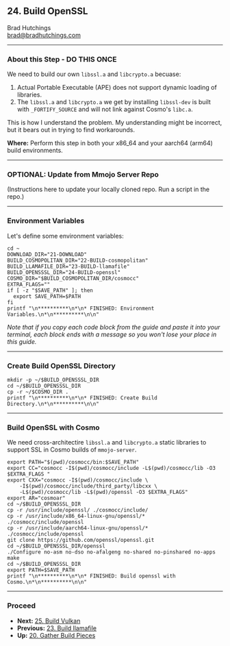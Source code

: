 ## 24. Build OpenSSL

Brad Hutchings<br/>
brad@bradhutchings.com

---
### About this Step - DO THIS ONCE
We need to build our own `libssl.a` and `libcrypto.a` becuase:
1. Actual Portable Executable (APE) does not support dynamic loading of libraries.
2. The `libssl.a` and `libcrypto.a` we get by installing `libssl-dev` is built with `_FORTIFY_SOURCE` and will not link against Cosmo's `libc.a`.

This is how I understand the problem. My understanding might be incorrect, but it bears out in trying to find workarounds.

**Where:** Perform this step in both your x86_64 and your aarch64 (arm64) build environments.

---
### OPTIONAL: Update from Mmojo Server Repo
(Instructions here to update your locally cloned repo. Run a script in the repo.)

---
### Environment Variables

Let's define some environment variables:
```
cd ~
DOWNLOAD_DIR="21-DOWNLOAD"
BUILD_COSMOPOLITAN_DIR="22-BUILD-cosmopolitan"
BUILD_LLAMAFILE_DIR="23-BUILD-llamafile"
BUILD_OPENSSSL_DIR="24-BUILD-openssl"
COSMO_DIR="$BUILD_COSMOPOLITAN_DIR/cosmocc"
EXTRA_FLAGS=""
if [ -z "$SAVE_PATH" ]; then
  export SAVE_PATH=$PATH
fi
printf "\n**********\n*\n* FINISHED: Environment Variables.\n*\n**********\n\n"
```

_Note that if you copy each code block from the guide and paste it into your terminal, each block ends with a message so you won't lose your place in this guide._

<!--
**Optional:** Set `$EXTRA_FLAGS` for profiling.
```
EXTRA_FLAGS=" -pg "
```
-->

---
### Create Build OpenSSL Directory
```
mkdir -p ~/$BUILD_OPENSSSL_DIR
cd ~/$BUILD_OPENSSSL_DIR
cp -r ~/$COSMO_DIR .
printf "\n**********\n*\n* FINISHED: Create Build Directory.\n*\n**********\n\n"
```

---
### Build OpenSSL with Cosmo
We need cross-architectire `libssl.a` and `libcrypto.a` static libraries to support SSL in Cosmo builds of `mmojo-server`.
```
export PATH="$(pwd)/cosmocc/bin:$SAVE_PATH"
export CC="cosmocc -I$(pwd)/cosmocc/include -L$(pwd)/cosmocc/lib -O3 $EXTRA_FLAGS "
export CXX="cosmocc -I$(pwd)/cosmocc/include \
    -I$(pwd)/cosmocc/include/third_party/libcxx \
    -L$(pwd)/cosmocc/lib -L$(pwd)/openssl -O3 $EXTRA_FLAGS"
export AR="cosmoar"
cd ~/$BUILD_OPENSSSL_DIR
cp -r /usr/include/openssl/ ./cosmocc/include/
cp -r /usr/include/x86_64-linux-gnu/openssl/* ./cosmocc/include/openssl
cp -r /usr/include/aarch64-linux-gnu/openssl/* ./cosmocc/include/openssl
git clone https://github.com/openssl/openssl.git
cd ~/$BUILD_OPENSSSL_DIR/openssl
./Configure no-asm no-dso no-afalgeng no-shared no-pinshared no-apps
make
cd ~/$BUILD_OPENSSSL_DIR
export PATH=$SAVE_PATH
printf "\n**********\n*\n* FINISHED: Build openssl with Cosmo.\n*\n**********\n\n"
```

---
### Proceed
- **Next:** [25. Build Vulkan](25-Build-Vulkan.md)
- **Previous:** [23. Build llamafile](23-Build-llamafile.md)
- **Up:** [20. Gather Build Pieces](20-Gather-Build-Pieces.md)
